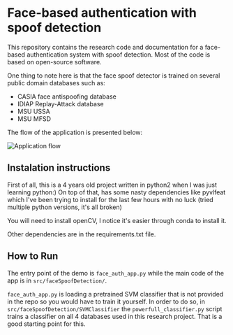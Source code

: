 # Face-based authentication with spoof detection

This repository contains the research code and documentation for a face-based authentication system with spoof detection. Most of the code is based on open-source software.

One thing to note here is that the face spoof detector is trained on several public domain databases such as:
 * CASIA face antispoofing database
 * IDIAP Replay-Attack database
 * MSU USSA
 * MSU MFSD

The flow of the application is presented below:

![Application flow](application-architecture.png)

## Instalation instructions

First of all, this is a 4 years old project written in python2 when I was just learning python:) On top of that, has some nasty dependencies like pyvlfeat which I've been trying to install for the last few hours with no luck (tried multiple python versions, it's all broken)

You will need to install openCV, I notice it's easier through conda to install it.

Other dependencies are in the requirements.txt file.

## How to Run

The entry point of the demo is `face_auth_app.py` while the main code of the app is in `src/faceSpoofDetection/`.

`face_auth_app.py` is loading a pretrained SVM classifier that is not provided in the repo so you would have to train it yourself. 
In order to do so, in `src/faceSpoofDetection/SVMClassifier` the `powerfull_classifier.py` script trains a classifier on all 4 databases used in this research project. That is a good starting point for this.
